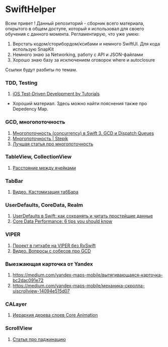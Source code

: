 # SwiftHelper

Всем привет ! Данный репозиторий - сборник всего материала, открытого в общем доступе, который я использовал для своего обучения с данного момента. Регламентирую, что уже умею:
1) Верстать кодом/сторибордом/ксибами и немного SwiftUI. Для кода использую SnapKit
2) Немного знаю за Networking, работу с API и JSON-файлами
3) Хорошо знаю базу за исключением оговорок where и autoclosure

Ссылки будут разбиты по темам. 

### TDD, Testing 
1) [iOS Test-Driven Development by Tutorials](https://www.raywenderlich.com/books/ios-test-driven-development-by-tutorials/v1.0) 
- Хороший материал. Здесь можно найти пояснения также про Depedency Map.
### GCD, многопоточность
1) [Многопоточность (concurrency) в Swift 3. GCD и Dispatch Queues](https://habr.com/ru/post/320152/)
2) [Многопоточность | Stepik](https://stepik.org/course/3278/syllabus)
3) [Лучшая статья про многопоточность](https://medium.com/@alexey_nenastev/всё-о-многопоточности-в-swift-часть-1-настоящее-f0b4d5718877)
### TableView, CollectionView
1) [Расстояние между ячейками](https://coderoad.ru/6216839/Как-добавить-интервал-между-UITableViewCell)
### TabBar
1) [Видео. Кастомизация табБара](https://www.youtube.com/watch?v=_N4lxebmJ2U)
### UserDefaults, CoreData, Realm
1) [UserDefaults в Swift: как сохранять и читать простейшие данные](https://swiftblog.org/userdefaults-v-swift/)
2) [Core Data Performance: 6 tips you should know](https://www.avanderlee.com/swift/core-data-performance/)
### VIPER
1) [Проект в гитхабе на VIPER без RxSwift](https://github.com/ebubedimobi/Newsly-News-app-using-Clean-Architecture-VIPER-iOS)
2) [Видео. Вопросы с собесов про GCD](https://www.youtube.com/watch?v=uEeFqIUXJcE)
### Выезжающая карточка от Yandex
1) https://medium.com/yandex-maps-mobile/вытягивающаяся-карточка-bc2dac091e72
2) https://medium.com/yandex-maps-mobile/механика-скролла-uiscrollview-14094e515d07
### CALayer
1) [Иерархия дерева слоев Core Animation](http://macbug.ru/cocoa/canimation02)
### ScrollView
1) [Статья про паджинацию](https://medium.com/yandex-maps-mobile/custom-paging-в-ios-c4dd4611e589)
